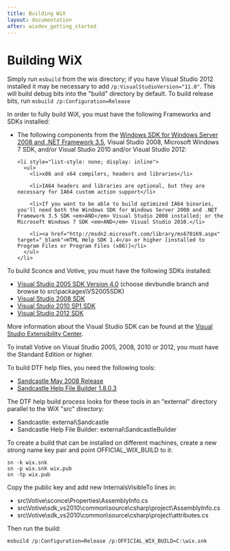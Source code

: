 ```yaml
---
title: Building WiX
layout: documentation
after: wixdev_getting_started
---
```


# Building WiX

Simply run `msbuild` from the wix directory; if you have Visual Studio 2012 installed it may be necessary to add `/p:VisualStudioVersion="11.0"`. This will build debug bits into the &quot;build&quot; directory by default. To build release bits, run `msbuild /p:Configuration=Release`

In order to fully build WiX, you must have the following Frameworks and SDKs installed:

  <ul>
    <li>The following components from the <a href="http://www.microsoft.com/downloads/details.aspx?FamilyId=E6E1C3DF-A74F-4207-8586-711EBE331CDC" target="_blank">Windows SDK for Windows Server 2008 and .NET Framework 3.5</a>, Visual Studio 2008, Microsoft Windows 7 SDK, and/or Visual Studio 2010 and/or Visual Studio 2012:</li>

    <li style="list-style: none; display: inline">
      <ul>
        <li>x86 and x64 compilers, headers and libraries</li>

        <li>IA64 headers and libraries are optional, but they are necessary for IA64 custom action support</li>

        <li>If you want to be able to build optimized IA64 binaries, you'll need both the Windows SDK for Windows Server 2008 and .NET Framework 3.5 SDK <em>AND</em> Visual Studio 2008 installed; or the Microsoft Windows 7 SDK <em>AND</em> Visual Studio 2010.</li>

        <li><a href="http://msdn2.microsoft.com/library/ms670169.aspx" target="_blank">HTML Help SDK 1.4</a> or higher [installed to Program Files or Program Files (x86)]</li>
      </ul>
    </li>
  </ul>

To build Sconce and Votive, you must have the following SDKs installed:

* <a href="http://wix.codeplex.com/SourceControl/BrowseLatest" target="_blank">Visual Studio 2005 SDK Version 4.0</a> (choose devbundle branch and browse to src\packages\VS2005SDK)
* <a href="http://www.microsoft.com/en-us/download/details.aspx?id=21827" target="_blank">Visual Studio 2008 SDK</a>
* <a href="http://www.microsoft.com/en-us/download/details.aspx?id=21835" target="_blank">Visual Studio 2010 SP1 SDK</a>
* <a href="http://www.microsoft.com/en-us/download/details.aspx?id=30668" target="_blank">Visual Studio 2012 SDK</a>

More information about the Visual Studio SDK can be found at the <a href="http://msdn.microsoft.com/en-gb/vstudio/vextend.aspx" target="_blank">Visual Studio Extensibility Center</a>.

To install Votive on Visual Studio 2005, 2008, 2010 or 2012, you must have the Standard Edition or higher.

To build DTF help files, you need the following tools:

* [Sandcastle May 2008 Release](http://sandcastle.codeplex.com/releases/view/13873)
* [Sandcastle Help File Builder 1.8.0.3](http://shfb.codeplex.com/releases/view/29710)

The DTF help build process looks for these tools in an &quot;external&quot; directory parallel to the WiX &quot;src&quot; directory:

* Sandcastle: external\Sandcastle
* Sandcastle Help File Builder: external\SandcastleBuilder

To create a build that can be installed on different machines, create a new strong name key pair and point OFFICIAL\_WIX\_BUILD to it:

    sn -k wix.snk
    sn -p wix.snk wix.pub
    sn -tp wix.pub

Copy the public key and add new InternalsVisibleTo lines in:

* src\Votive\sconce\Properties\AssemblyInfo.cs
* src\Votive\sdk\_vs2010\common\source\csharp\project\AssemblyInfo.cs
* src\Votive\sdk\_vs2010\common\source\csharp\project\attributes.cs

Then run the build:

    msbuild /p:Configuration=Release /p:OFFICIAL_WIX_BUILD=C:\wix.snk
